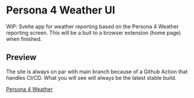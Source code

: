 # Persona 4 Weather UI
WIP: Svelte app for weather reporting based on the Persona 4 Weather reporting screen. This will be a buit to a browser extension (home page) when finished.
## Preview
The site is always on par with main branch because of a Github Action that handles CI/CD. What you will see will always be the latest stable build.

[Persona 4 Weather](https://palexandrefernandes.github.io/persona_4_weather_ui/)
